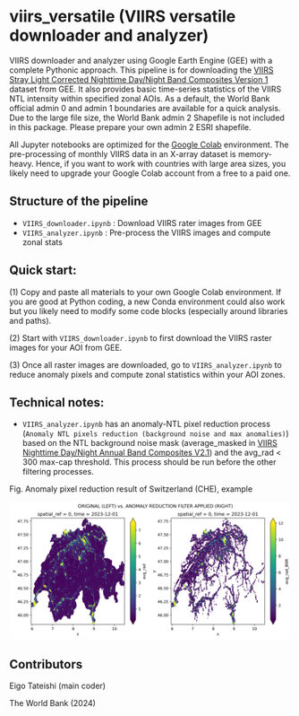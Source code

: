 # viirs_versatile (VIIRS versatile downloader and analyzer)
VIIRS downloader and analyzer using Google Earth Engine (GEE) with a complete Pythonic approach. This pipeline is for downloading the [VIIRS Stray Light Corrected Nighttime Day/Night Band Composites Version 1](https://developers.google.com/earth-engine/datasets/catalog/NOAA_VIIRS_DNB_MONTHLY_V1_VCMSLCFG) dataset from GEE. It also provides basic time-series statistics of the VIIRS NTL intensity within specified zonal AOIs. As a default, the World Bank official admin 0 and admin 1 boundaries are available for a quick analysis. Due to the large file size, the World Bank admin 2 Shapefile is not included in this package. Please prepare your own admin 2 ESRI shapefile.

All Jupyter notebooks are optimized for the [Google Colab](https://colab.google/) environment. The pre-processing of monthly VIIRS data in an X-array dataset is memory-heavy. Hence, if you want to work with countries with large area sizes, you likely need to upgrade your Google Colab account from a free to a paid one.

## Structure of the pipeline
- `VIIRS_downloader.ipynb` : Download VIIRS rater images from GEE
- `VIIRS_analyzer.ipynb` : Pre-process the VIIRS images and compute zonal stats

## Quick start:
(1) Copy and paste all materials to your own Google Colab environment. If you are good at Python coding, a new Conda environment could also work but you likely need to modify some code blocks (especially around libraries and paths).

(2) Start with `VIIRS_downloader.ipynb` to first download the VIIRS raster images for your AOI from GEE.

(3) Once all raster images are downloaded, go to `VIIRS_analyzer.ipynb` to reduce anomaly pixels and compute zonal statistics within your AOI zones.


## Technical notes:
- `VIIRS_analyzer.ipynb` has an anomaly-NTL pixel reduction process (`Anomaly NTL pixels reduction (background noise and max anomalies)`) based on the NTL background noise mask (average_masked in [VIIRS Nighttime Day/Night Annual Band Composites V2.1](https://developers.google.com/earth-engine/datasets/catalog/NOAA_VIIRS_DNB_ANNUAL_V21#bands)) and the avg_rad < 300 max-cap threshold. This process should be run before the other filtering processes.

Fig. Anomaly pixel reduction result of Switzerland (CHE), example

![Anomaly pixel reduction result of Switzerland, CHE](/data/fig/spatial_visualization_of_anomalyReduction.png)

## Contributors
Eigo Tateishi (main coder)

The World Bank (2024)
